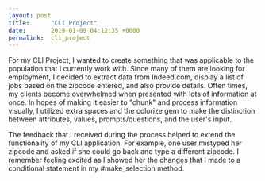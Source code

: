 ```yaml
---
layout: post
title:      "CLI Project"
date:       2019-01-09 04:12:35 +0000
permalink:  cli_project
---
```


For my CLI Project, I wanted to create something that was applicable to the population that I currently work with. Since many of them are looking for employment, I decided to extract data from Indeed.com, display a list of jobs based on the zipcode entered, and also provide details. Often times, my clients become overwhelmed when presented with lots of information at once. In hopes of making it easier to "chunk" and process information visually, I utilized extra spaces and the colorize gem to make the distinction between attributes, values, prompts/questions, and the user's input.

The feedback that I received during the process helped to extend the functionality of my CLI application. For example, one user mistyped her zipcode and asked if she could go back and type a different zipcode. I remember feeling excited as I showed her the changes that I made to a conditional statement in my #make_selection method. 
